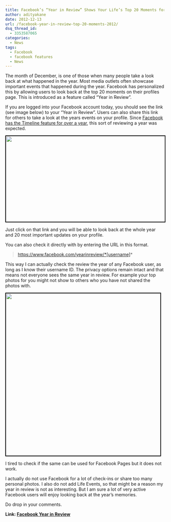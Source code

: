 ```yaml
---
title: Facebook’s “Year in Review” Shows Your Life’s Top 20 Moments for 2012
author: adityakane
date: 2012-12-13
url: /facebook-year-in-review-top-20-moments-2012/
dsq_thread_id:
  - 3353587065
categories:
  - News
tags:
  - Facebook
  - facebook features
  - News
---
```

The month of December, is one of those when many people take a look back at what happened in the year. Most media outlets often showcase important events that happened during the year. Facebook has personalized this by allowing users to look back at the top 20 moments on their profiles page. This is introduced as a feature called &#8220;Year in Review&#8221;.

If you are logged into your Facebook account today, you should see the link (see image below) to your &#8220;Year in Review&#8221;. Users can also share this link for others to take a look at the years events on your profile. Since [Facebook has the Timeline feature for over a year][1], this sort of reviewing a year was expected.

[<img class="alignnone  wp-image-69203" style="border: 2px solid black;" title="Facebook 2012 Review" src="http://cdn.devilsworkshop.org/files/2012/12/Facebook-2012-Review.png" alt="" width="521" height="272" />][2]

Just click on that link and you will be able to look back at the whole year and 20 most important updates on your profile.

You can also check it directly with by entering the URL in this format.

> https://www.facebook.com/yearinreview/*[username]*

This way I can actually check the review the year of any Facebook user, as long as I know their username ID. The privacy options remain intact and that means not everyone sees the same year in review. For example your top photos for you might not show to others who you have not shared the photos with.

[<img class="alignnone  wp-image-69206" style="border: 2px solid black;" title="Facebook 2012 Review Layout" src="http://cdn.devilsworkshop.org/files/2012/12/Facebook-2012-Review-Layout.png" alt="" width="490" height="515" />][3]

I tired to check if the same can be used for Facebook Pages but it does not work.

I actually do not use Facebook for a lot of check-ins or share too many personal photos. I also do not add Life Events, so that might be a reason my year in review is not as interesting. But I am sure a lot of very active Facebook users will enjoy looking back at the year&#8217;s memories.

Do drop in your comments.

**Link: <a href="https://www.facebook.com/yearinreview" onclick="_gaq.push(['_trackEvent', 'outbound-article', 'https://www.facebook.com/yearinreview', 'Facebook Year in Review']);" >Facebook Year in Review</a>**

 [1]: http://devilsworkshop.org/news/facebook-starts-shipping-timeline/49749/ "Facebook introduces Timeline feature 4 months late"
 [2]: http://cdn.devilsworkshop.org/files/2012/12/Facebook-2012-Review.png
 [3]: http://cdn.devilsworkshop.org/files/2012/12/Facebook-2012-Review-Layout.png
